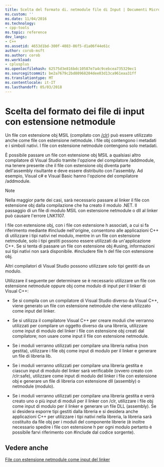 ```yaml
---
title: Scelta del formato di. netmodule file di Input | Documenti Microsoft
ms.custom: ''
ms.date: 11/04/2016
ms.technology:
- cpp-tools
ms.topic: reference
dev_langs:
- C++
ms.assetid: 4653d1bd-300f-4083-86f5-d1a06f44e61c
author: corob-msft
ms.author: corob
ms.workload:
- cplusplus
ms.openlocfilehash: 62575d3e816bdc10587e7a4c9cebcea735329ec1
ms.sourcegitcommit: be2a7679c2bd80968204dee03d13ca961eaa31ff
ms.translationtype: MT
ms.contentlocale: it-IT
ms.lasthandoff: 05/03/2018
---
```

# <a name="choosing-the-format-of-netmodule-input-files"></a>Scelta del formato dei file di input con estensione netmodule
Un file con estensione obj MSIL (compilato con [/clr](../../build/reference/clr-common-language-runtime-compilation.md)) può essere utilizzato anche come file con estensione netmodule.  i file obj contengono i metadati e i simboli nativi.  I file con estensione netmodule contengono solo metadati.  
  
 È possibile passare un file con estensione obj MSIL a qualsiasi altro compilatore di Visual Studio tramite l'opzione del compilatore /addmodule, ma tenere presente che il file con estensione obj diventa parte dell'assembly risultante e deve essere distribuito con l'assembly.  Ad esempio, Visual c# e Visual Basic hanno l'opzione del compilatore /addmodule.  
  
> [!NOTE]
>  Nella maggior parte dei casi, sarà necessario passare al linker il file con estensione obj dalla compilazione che ha creato il modulo .NET.  Il passaggio di un file di modulo MSIL con estensione netmodule o dll al linker può causare l'errore LNK1107.  
  
 I file con estensione obj, con i file con estensione h associati, a cui si fa riferimento mediante #include nell'origine, consentono alle applicazioni C++ di utilizzare i tipi nativi nel modulo, mentre in un file con estensione netmodule, solo i tipi gestiti possono essere utilizzati da un'applicazione C++.  Se si tenta di passare un file con estensione obj #using, informazioni sui tipi nativi non sarà disponibile. #includere file h del file con estensione obj.  
  
 Altri compilatori di Visual Studio possono utilizzare solo tipi gestiti da un modulo.  
  
 Utilizzare il seguente per determinare se è necessario utilizzare un file con estensione netmodule oppure obj come modulo di input per il linker di Visual C++:  
  
-   Se si compila con un compilatore di Visual Studio diverso da Visual C++, viene generato un file con estensione netmodule che viene utilizzato come input del linker.  
  
-   Se si utilizza il compilatore Visual C++ per creare moduli che verranno utilizzati per compilare un oggetto diverso da una libreria, utilizzare come input di modulo del linker i file con estensione obj creati dal compilatore; non usare come input il file con estensione netmodule.  
  
-   Se i moduli verranno utilizzati per compilare una libreria nativa (non gestita), utilizzare i file obj come input di modulo per il linker e generare un file di libreria lib.  
  
-   Se i moduli verranno utilizzati per compilare una libreria gestita e ciascun input di modulo del linker sarà verificabile (ovvero creato con /clr:safe), utilizzare come input di modulo del linker i file con estensione obj e generare un file di libreria con estensione dll (assembly) o netmodule (modulo).  
  
-   Se i moduli verranno utilizzati per compilare una libreria gestita e verrà creato uno o più input di moduli per il linker con /clr, utilizzare i file obj come input di modulo per il linker e generare un file DLL (assembly).  Se si desidera esporre tipi gestiti dalla libreria e si desidera anche applicazioni C++ per utilizzare i tipi nativi nella libreria, la libreria sarà costituito da file obj per i moduli del componente librerie (è inoltre necessario spedire i file con estensione h per ogni modulo pertanto è possibile farvi riferimento con #include dal codice sorgente).  
  
## <a name="see-also"></a>Vedere anche  
 [File con estensione netmodule come input del linker](../../build/reference/netmodule-files-as-linker-input.md)